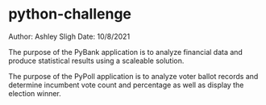 # python-challenge

Author: Ashley Sligh
Date: 10/8/2021

The purpose of the PyBank application is to analyze financial data and produce statistical results using a scaleable solution.

The purpose of the PyPoll application is to analyze voter ballot records and determine incumbent vote count and percentage as well as display the election winner.
